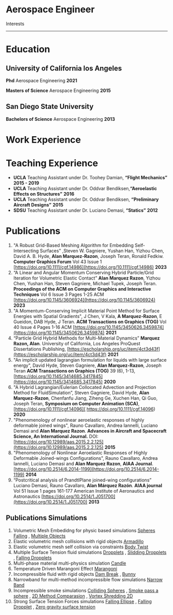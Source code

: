 # Aerospace Engineer 
Interests 

*** 

# Education 
## University of California los Angeles
**Phd** Aerospace Engineering **2021**

**Masters of Science** Aerospace Engineering **2015**
## San Diego State University
**Bachelors of Science** Aerospace Engineering **2013**

# Work Experience 

# Teaching Experience 
* **UCLA** Teaching Assistant under Dr. Toohey Damian, **“Flight Mechanics”** **2015 - 2019**
* **UCLA** Teaching Assistant under Dr. Oddvar Bendiksen,**“Aeroelastic Effects on Structures”** **2016**
* **UCLA** Teaching Assistant under Dr. Oddvar Bendiksen, **“Preliminary Aircraft Designs”** **2015**
* **SDSU** Teaching Assistant under Dr. Luciano Demasi, **“Statics”** **2012**

# Publications 
1. "A Robust Grid-Based Meshing Algorithm for Embedding Self-Intersecting Surfaces"
,Steven W. Gagniere, Yushan Han, Yizhou Chen, David A. B. Hyde, **Alan
Marquez-Razon**, Joseph Teran, Ronald Fedkiw. **Computer Graphics Forum** Vol 43
Issue 1 [https://doi.org/10.1111/cgf.14986](https://doi.org/10.1111/cgf.14986) **2023**
2. “A Linear and Angular Momentum Conserving Hybrid Particle/Grid Iteration for
Volumetric Elastic Contact” **Alan Marquez Razon**, Yizhou Chen, Yushan Han, Steven
Gagniere, Michael Tupek, Joseph Teran. **Proceedings of the ACM on Computer
Graphics and Interactive Techniques** Vol 6 Issue 3 Pages 1-25 ACM
[https://doi.org/10.1145/3606924](https://doi.org/10.1145/3606924) **2023**
3. "A Momentum-Conserving Implicit Material Point Method for Surface Energies with
Spatial Gradients", J Chen, V Kala, **A Marquez-Razon**, E Gueidon, DAB Hyde, J Teran.
**ACM Transactions on Graphics (TOG)** Vol 40 Issue 4 Pages 1-16 ACM
[https://doi.org/10.1145/3450626.3459874](https://doi.org/10.1145/3450626.3459874) **2021**
4. “Particle Grid Hybrid Methods for Multi-Material Dynamics” **Marquez Razon, Alan**.
University of California, Los Angeles ProQuest Dissertations Publishing, 
[https://escholarship.org/uc/item/4ct3d43f](https://escholarship.org/uc/item/4ct3d43f) **2021** 
6. "An implicit updated lagrangian formulation for liquids with large surface energy", David
Hyde, Steven Gagniere, **Alan Marquez-Razon**, Joseph Teran **ACM Transactions on
Graphics (TOG)** 39 (6), 1-13, [https://doi.org/10.1145/3414685.3417845](https://doi.org/10.1145/3414685.3417845) **2020**
7. "A Hybrid Lagrangian/Eulerian Collocated Advection and Projection Method for
FluidSimulation”, Steven Gagniere, David Hyde, **Alan Marquez-Razon**, Chenfanfu
Jiang, Ziheng Ge, Xuchen Han, Qi Guo, Joseph Teran, **Symposium on Computer
Animation (SCA)**, [https://doi.org/10.1111/cgf.14096]( https://doi.org/10.1111/cgf.14096) **2020**
8. "Phenomenology of nonlinear aeroelastic responses of highly deformable joined wings",
Rauno Cavallaro, Andrea Iannelli, Luciano Demasi and **Alan Marquez Razon**.
**Advances in Aircraft and Spacecraft Science, An International Journal.** DOI:
[https://doi.org/10.12989/aas.2015.2.2.125](https://doi.org/10.12989/aas.2015.2.2.125) **2015**
9. "Phenomenology of Nonlinear Aeroelastic Responses of Highly Deformable
Joined-wings Configurations", Rauno Cavallaro, Andrea Iannelli, Luciano Demasi and
**Alan Marquez Razon**, **AIAA Journal**. [https://doi.org/10.2514/6.2014-1199](https://doi.org/10.2514/6.2014-1199) **2014**
10. “Postcritical analysis of PrandtlPlane joined-wing configurations” Luciano Demasi,
Rauno Cavallaro, **Alan Márquez Razón**. **AIAA journal** Vol 51 Issue 1 pages 161-177
American Institute of Aeronautics and Astronautics [https://doi.org/10.2514/1.J051700](https://doi.org/10.2514/1.J051700)
**2013**

## Publications Simulations 
1. Volumetric Mesh Embedidng for physic based simulations [Spheres Falling](./ball.mp4) , [Multiple Objects](./collection.mp4)  
1. Elastic volumetric mesh collisions with rigid objects [Armadillo](./armaldo.mp4)
2. Elastic volumetric mesh self collision via constraints [Body Twist](./twist.mp4)
3. Multiple Surface Tension fluid simulations [Dropplets](./Contact_angles.mp4) , [Slidding Dropplets](./ramp.mp4) , [Falling Dropplets](./Multi_drop_kst.mp4)     
5. Multi-phase material multi-physics simulation [Candle](./candle_01_sticky_take3.mp4)
6. Temperature Driven Marangoni Effect [Marangoni](./Marangoni.mp4)
7. Incompressible fluid with rigid objects [Dam Break](./dambreak_128_final.mp4) , [Bunny ](./bunny_drown_0_156.mp4)
8. Narrowband for multi-method incompressible flow simulations [Narrow Band](./narrow_band_2d.mp4)
9. Incompressible smoke simulations [Colliding Spheres](./spheres256_4M.mp4) , [Smoke pass a sphere](./smoke_past_sphere_N64/mp4) , [2D Method Comparasion](./smoke_256_flow_2D.mp4) , [Vortex Shredding 2D](./vortex_2d.mp4)
10. Strong Surface Tension Forces simulations [Falling Ellipse](./ellipse_implicit_N64_kst_1.mp4) , [Falling Dropplet](./plataformas.mp4) , [Zero gravity surface tension](./oscu_new_render.mp4)
